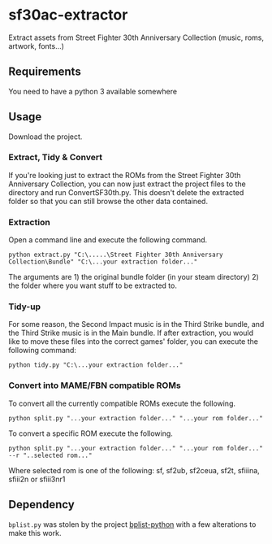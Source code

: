 # sf30ac-extractor
Extract assets from Street Fighter 30th Anniversary Collection (music, roms, artwork, fonts...)

## Requirements
You need to have a python 3 available somewhere

## Usage
Download the project.

### Extract, Tidy & Convert
If you're looking just to extract the ROMs from the Street Fighter 30th Anniversary Collection, you can now just extract the project files to the directory and run ConvertSF30th.py.  This doesn't delete the extracted folder so that you can still browse the other data contained.

### Extraction
Open a command line and execute the following command.

```
python extract.py "C:\.....\Street Fighter 30th Anniversary Collection\Bundle" "C:\...your extraction folder..."
```

The arguments are 1) the original bundle folder (in your steam directory) 2) the folder where you want stuff to be extracted to.

### Tidy-up
For some reason, the Second Impact music is in the Third Strike bundle, and the Third Strike music is in the Main bundle. If after extraction, you would like to move these files into the correct games' folder, you can execute the following command:

```
python tidy.py "C:\...your extraction folder..."
```

### Convert into MAME/FBN compatible ROMs
To convert all the currently compatible ROMs execute the following.

```
python split.py "...your extraction folder..." "...your rom folder..."
```
To convert a specific ROM execute the following.
```
python split.py "...your extraction folder..." "...your rom folder..." --r "..selected rom..."
```
Where selected rom is one of the following: sf, sf2ub, sf2ceua, sf2t, sfiiina, sfiii2n or sfiii3nr1

## Dependency
`bplist.py` was stolen by the project [bplist-python](https://github.com/farcaller/bplist-python) with a few alterations to make this work.

